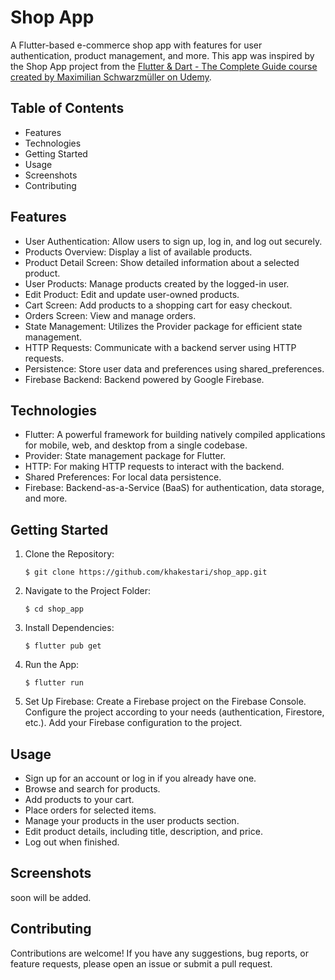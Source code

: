 # Shop App
A Flutter-based e-commerce shop app with features for user authentication, product management, and more. This app was inspired by the Shop App project from the [Flutter & Dart - The Complete Guide course created by Maximilian Schwarzmüller on Udemy](https://www.udemy.com/course/learn-flutter-dart-to-build-ios-android-apps/?kw=flutter&src=sac).

## Table of Contents
- Features
- Technologies
- Getting Started
- Usage
- Screenshots
- Contributing

## Features
- User Authentication: Allow users to sign up, log in, and log out securely.
- Products Overview: Display a list of available products.
- Product Detail Screen: Show detailed information about a selected product.
- User Products: Manage products created by the logged-in user.
- Edit Product: Edit and update user-owned products.
- Cart Screen: Add products to a shopping cart for easy checkout.
- Orders Screen: View and manage orders.
- State Management: Utilizes the Provider package for efficient state management.
- HTTP Requests: Communicate with a backend server using HTTP requests.
- Persistence: Store user data and preferences using shared_preferences.
- Firebase Backend: Backend powered by Google Firebase.

## Technologies
- Flutter: A powerful framework for building natively compiled applications for mobile, web, and desktop from a single codebase.
- Provider: State management package for Flutter.
- HTTP: For making HTTP requests to interact with the backend.
- Shared Preferences: For local data persistence.
- Firebase: Backend-as-a-Service (BaaS) for authentication, data storage, and more.

## Getting Started
1. Clone the Repository:
   ```
   $ git clone https://github.com/khakestari/shop_app.git
   ```
3. Navigate to the Project Folder:
   ```
   $ cd shop_app
   ```
5. Install Dependencies:
   ```
   $ flutter pub get
   ```
7. Run the App:
   ```
   $ flutter run
   ```
9. Set Up Firebase:
  Create a Firebase project on the Firebase Console.
  Configure the project according to your needs (authentication, Firestore, etc.).
  Add your Firebase configuration to the project.

## Usage
- Sign up for an account or log in if you already have one.
- Browse and search for products.
- Add products to your cart.
- Place orders for selected items.
- Manage your products in the user products section.
- Edit product details, including title, description, and price.
- Log out when finished.

## Screenshots
  soon will be added.
<!-- Include screenshots or images of your app here -->

## Contributing
Contributions are welcome! If you have any suggestions, bug reports, or feature requests, please open an issue or submit a pull request.
